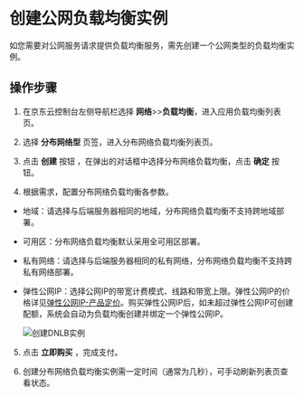# 创建公网负载均衡实例

如您需要对公网服务请求提供负载均衡服务，需先创建一个公网类型的负载均衡实例。
## 操作步骤

 1. 在京东云控制台左侧导航栏选择 **网络**>>**负载均衡**，进入应用负载均衡列表页。
 
 2. 选择 **分布网络型** 页签，进入分布网络负载均衡列表页。
 
 3. 点击 **创建** 按钮 ，在弹出的对话框中选择分布网络负载均衡，点击 **确定** 按钮。
 
 4. 根据需求，配置分布网络负载均衡各参数。

- 地域：请选择与后端服务器相同的地域，分布网络负载均衡不支持跨地域部署。
- 可用区：分布网络负载均衡默认采用全可用区部署。
- 私有网络：请选择与后端服务器相同的私有网络，分布网络负载均衡不支持跨私有网络部署。
- 弹性公网IP：选择公网IP的带宽计费模式、线路和带宽上限。弹性公网IP的价格详见[弹性公网IP-产品定价](http://docs.jdcloud.com/elastic-ip/billing-overview)。购买弹性公网IP后，如未超过弹性公网IP可创建配额，系统会自动为负载均衡创建并绑定一个弹性公网IP。
    
  ![创建DNLB实例](../../../../image/Networking/DNLB/XXX.png)

 5. 点击 **立即购买** ，完成支付。

 6. 创建分布网络负载均衡实例需一定时间（通常为几秒），可手动刷新列表页查看状态。

	
